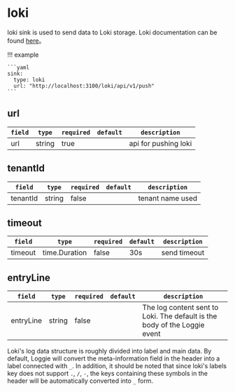 # loki

loki sink is used to send data to Loki storage. Loki documentation can be found [here](https://grafana.com/docs/loki/latest/)。


!!! example

    ```yaml
    sink:
      type: loki
      url: "http://localhost:3100/loki/api/v1/push"
    ```

## url

|    `field`   |    `type`    |  `required`  |  `default`  |  `description`  |
| ---------- | ----------- | ----------- | --------- | -------- |
| url | string  |    true    |      | api for pushing loki |

## tenantId

|    `field`   |    `type`    |  `required`  |  `default`  |  `description`  |
| ---------- | ----------- | ----------- | --------- | -------- |
| tenantId | string  |    false    |      | tenant name used |

## timeout

|    `field`   |    `type`    |  `required`  |  `default`  |  `description`  |
| ---------- | ----------- | ----------- | --------- | -------- |
| timeout | time.Duration  |    false    |  30s    | send timeout |

## entryLine

|    `field`   |    `type`    |  `required`  |  `default`  |  `description`  |
| ---------- | ----------- | ----------- | --------- | -------- |
| entryLine | string  |    false    |      | The log content sent to Loki. The default is the body of the Loggie event |


Loki's log data structure is roughly divided into label and main data. By default, Loggie will convert the meta-information field in the header into a label connected with `_`. 
In addition, it should be noted that since loki's labels key does not support `.`, `/`, `-`, the keys containing these symbols in the header will be automatically converted into `_` form.